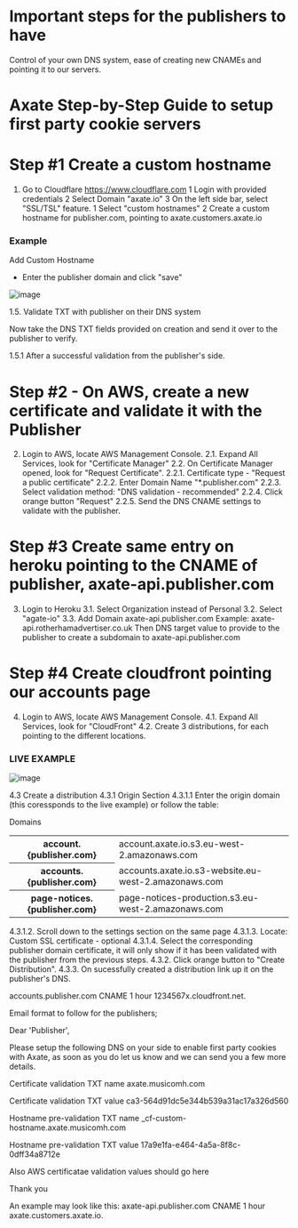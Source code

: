# Important steps for the publishers to have

Control of your own DNS system, ease of creating new CNAMEs and pointing it to our servers.

# Axate Step-by-Step Guide to setup first party cookie servers 

Step #1  Create a custom hostname
=========================================================================================

1. Go to Cloudflare https://www.cloudflare.com
   1 Login with provided credentials
    2 Select Domain "axate.io"
    3 On the left side bar, select "SSL/TSL" feature.
         1 Select "custom hostnames"
         2 Create a custom hostname for publisher.com, pointing to axate.customers.axate.io
 
### Example ###

Add Custom Hostname 
- Enter the publisher domain and click "save"

![image](https://user-images.githubusercontent.com/22083512/176407582-e227c19d-3052-480e-940b-18e9b06e4185.png)

1.5. Validate TXT with publisher on their DNS system

Now take the DNS TXT fields provided on creation and send it over to the publisher to verify.

1.5.1 After a successful validation from the publisher's side.


Step #2 - On AWS, create a new certificate and validate it with the Publisher
============================================================================================

2. Login to AWS, locate AWS Management Console. 
2.1. Expand All Services, look for "Certificate Manager"
2.2. On Certificate Manager opened, look for "Request Certificate".
 2.2.1. Certificate type - "Request a public certificate"
 2.2.2. Enter Domain Name "*.publisher.com"
 2.2.3. Select validation method: "DNS validation - recommended"
 2.2.4. Click orange button "Request"
 2.2.5. Send the DNS CNAME settings to validate with the publisher.
 

Step #3 Create same entry on heroku pointing to the CNAME of publisher, axate-api.publisher.com
=============================================================================================

3. Login to Heroku
  3.1. Select Organization instead of Personal
  3.2. Select "agate-io"
  3.3. Add Domain 
      axate-api.publisher.com
      Example: axate-api.rotherhamadvertiser.co.uk
      Then DNS target value to provide to the publisher to create a subdomain to axate-api.publisher.com 

Step #4 Create cloudfront pointing our accounts page
=============================================================================================

4. Login to AWS, locate AWS Management Console. 
4.1. Expand All Services, look for "CloudFront"
4.2. Create 3 distributions, for each pointing to the different locations.

### LIVE EXAMPLE ###

![image](https://user-images.githubusercontent.com/22083512/176415866-ba9e75ff-4a52-4b35-a1da-2c3585936166.png)

4.3 Create a distribution
4.3.1 Origin Section
4.3.1.1 Enter the origin domain (this coressponds to the live example) or follow the table:

Domains

<table>
  <tr>
    <th>account.{publisher.com}</th>
    <td>account.axate.io.s3.eu-west-2.amazonaws.com</td>
  </tr>
  <tr>
    <th>accounts.{publisher.com}</th>
    <td>accounts.axate.io.s3-website.eu-west-2.amazonaws.com</td>
  </tr>
  <tr>
    <th>page-notices.{publisher.com}</th>
    <td>page-notices-production.s3.eu-west-2.amazonaws.com</td>
  </tr>
</table>

4.3.1.2. Scroll down to the settings section on the same page
4.3.1.3. Locate: Custom SSL certificate - optional
4.3.1.4. Select the corresponding publisher domain certificate, it will only show if it has been validated with the publisher from the previous steps.
4.3.2. Click orange button to "Create Distribution".
4.3.3. On sucessfully created a distribution link up it on the publisher's DNS.

accounts.publisher.com	CNAME	1 hour	 1234567x.cloudfront.net.


Email format to follow for the publishers; 

Dear 'Publisher',

Please setup the following DNS on your side to enable first party cookies with Axate, as soon as you do let us know and we can send you a few more details.

Certificate validation TXT name
axate.musicomh.com

Certificate validation TXT value
ca3-564d91dc5e344b539a31ac17a326d560


Hostname pre-validation TXT name
_cf-custom-hostname.axate.musicomh.com

Hostname pre-validation TXT value
17a9e1fa-e464-4a5a-8f8c-0dff34a8712e

Also AWS certificatae validation values should go here


Thank you







An example may look like this: axate-api.publisher.com	CNAME	1 hour axate.customers.axate.io.


